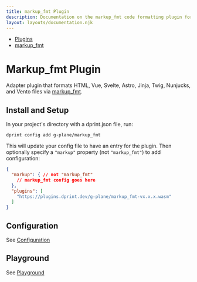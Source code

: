 ```yaml
---
title: markup_fmt Plugin
description: Documentation on the markup_fmt code formatting plugin for dprint.
layout: layouts/documentation.njk
---
```


<nav class="breadcrumb" aria-label="breadcrumbs">
  <ul>
    <li><a href="/plugins">Plugins</a></li>
    <li><a href="/plugins/markup_fmt">markup_fmt</a></li>
  </ul>
</nav>

# Markup_fmt Plugin

Adapter plugin that formats HTML, Vue, Svelte, Astro, Jinja, Twig, Nunjucks, and Vento files via [markup_fmt](https://github.com/g-plane/markup_fmt).

## Install and Setup

In your project's directory with a dprint.json file, run:

```shellsession
dprint config add g-plane/markup_fmt
```

This will update your config file to have an entry for the plugin. Then optionally specify a `"markup"` property (not `"markup_fmt"`) to add configuration:

```json
{
  "markup": { // not "markup_fmt"
    // markup_fmt config goes here
  },
  "plugins": [
    "https://plugins.dprint.dev/g-plane/markup_fmt-vx.x.x.wasm"
  ]
}
```

## Configuration

See [Configuration](/plugins/markup_fmt/config)

## Playground

See [Playground](https://dprint.dev/playground#plugin/markup_fmt)
